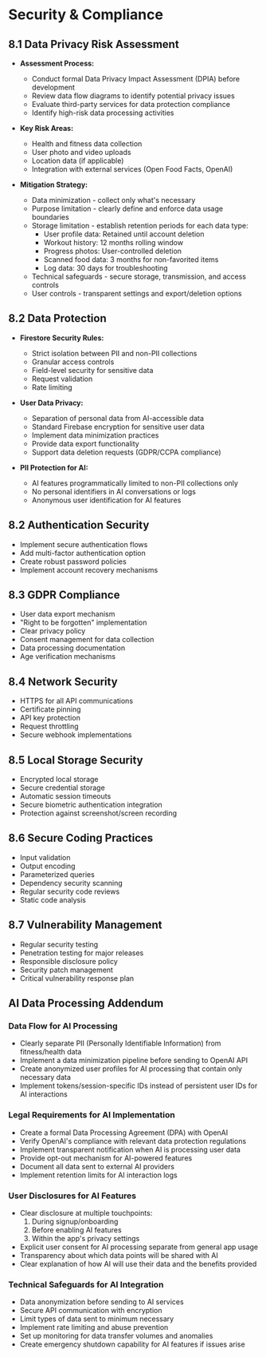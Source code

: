 # Security & Compliance

## 8.1 Data Privacy Risk Assessment
- **Assessment Process:**
  - Conduct formal Data Privacy Impact Assessment (DPIA) before development
  - Review data flow diagrams to identify potential privacy issues
  - Evaluate third-party services for data protection compliance
  - Identify high-risk data processing activities

- **Key Risk Areas:**
  - Health and fitness data collection
  - User photo and video uploads
  - Location data (if applicable)
  - Integration with external services (Open Food Facts, OpenAI)

- **Mitigation Strategy:**
  - Data minimization - collect only what's necessary
  - Purpose limitation - clearly define and enforce data usage boundaries
  - Storage limitation - establish retention periods for each data type:
    - User profile data: Retained until account deletion
    - Workout history: 12 months rolling window
    - Progress photos: User-controlled deletion
    - Scanned food data: 3 months for non-favorited items
    - Log data: 30 days for troubleshooting
  - Technical safeguards - secure storage, transmission, and access controls
  - User controls - transparent settings and export/deletion options

## 8.2 Data Protection
- **Firestore Security Rules:**
  - Strict isolation between PII and non-PII collections
  - Granular access controls
  - Field-level security for sensitive data
  - Request validation
  - Rate limiting
  
- **User Data Privacy:**
  - Separation of personal data from AI-accessible data
  - Standard Firebase encryption for sensitive user data
  - Implement data minimization practices
  - Provide data export functionality
  - Support data deletion requests (GDPR/CCPA compliance)
  
- **PII Protection for AI:**
  - AI features programmatically limited to non-PII collections only
  - No personal identifiers in AI conversations or logs
  - Anonymous user identification for AI features

## 8.2 Authentication Security
- Implement secure authentication flows
- Add multi-factor authentication option
- Create robust password policies
- Implement account recovery mechanisms

## 8.3 GDPR Compliance
- User data export mechanism
- "Right to be forgotten" implementation
- Clear privacy policy
- Consent management for data collection
- Data processing documentation
- Age verification mechanisms

## 8.4 Network Security
- HTTPS for all API communications
- Certificate pinning
- API key protection
- Request throttling
- Secure webhook implementations

## 8.5 Local Storage Security
- Encrypted local storage
- Secure credential storage
- Automatic session timeouts
- Secure biometric authentication integration
- Protection against screenshot/screen recording

## 8.6 Secure Coding Practices
- Input validation
- Output encoding
- Parameterized queries
- Dependency security scanning
- Regular security code reviews
- Static code analysis

## 8.7 Vulnerability Management
- Regular security testing
- Penetration testing for major releases
- Responsible disclosure policy
- Security patch management
- Critical vulnerability response plan

## AI Data Processing Addendum

### Data Flow for AI Processing
- Clearly separate PII (Personally Identifiable Information) from fitness/health data
- Implement a data minimization pipeline before sending to OpenAI API
- Create anonymized user profiles for AI processing that contain only necessary data
- Implement tokens/session-specific IDs instead of persistent user IDs for AI interactions

### Legal Requirements for AI Implementation
- Create a formal Data Processing Agreement (DPA) with OpenAI
- Verify OpenAI's compliance with relevant data protection regulations
- Implement transparent notification when AI is processing user data
- Provide opt-out mechanism for AI-powered features
- Document all data sent to external AI providers
- Implement retention limits for AI interaction logs

### User Disclosures for AI Features
- Clear disclosure at multiple touchpoints:
  1. During signup/onboarding
  2. Before enabling AI features
  3. Within the app's privacy settings
- Explicit user consent for AI processing separate from general app usage
- Transparency about which data points will be shared with AI
- Clear explanation of how AI will use their data and the benefits provided

### Technical Safeguards for AI Integration
- Data anonymization before sending to AI services
- Secure API communication with encryption
- Limit types of data sent to minimum necessary
- Implement rate limiting and abuse prevention
- Set up monitoring for data transfer volumes and anomalies
- Create emergency shutdown capability for AI features if issues arise